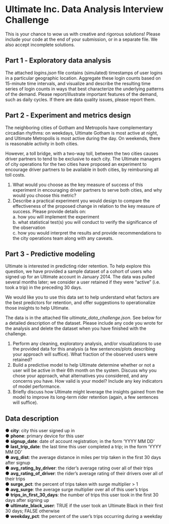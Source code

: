 # Ultimate Inc. Data Analysis Interview Challenge
This is your chance to wow us with creative and rigorous solutions! Please include your code at 
the end of your submission, or in a separate file. We also accept incomplete solutions. 

## Part 1 ‐ Exploratory data analysis 
The attached _logins.json_ file contains (simulated) timestamps of user logins in a particular geographic location. Aggregate these login counts based on 15-minute time intervals, and visualize and describe the resulting time series of login counts in ways that best characterize the underlying patterns of the demand. Please report/illustrate important features of the demand, 
such as daily cycles. If there are data quality issues, please report them. 

## Part 2 ‐ Experiment and metrics design 
The neighboring cities of Gotham and Metropolis have complementary circadian rhythms: on weekdays, Ultimate Gotham is most active at night, and Ultimate Metropolis is most active during the day. On weekends, there is reasonable activity in both cities. 
 
However, a toll bridge, with a two-way toll, between the two cities causes driver partners to tend to be exclusive to each city. The Ultimate managers of city operations for the two cities have proposed an experiment to encourage driver partners to be available in both cities, by reimbursing all toll costs. 

1. What would you choose as the key measure of success of this experiment in encouraging driver partners to serve both cities, and why would you choose this metric?   
2. Describe a practical experiment you would design to compare the effectiveness of the proposed change in relation to the key measure of success. Please provide details on:   
a. how you will implement the experiment   
b. what statistical test(s) you will conduct to verify the significance of the observation   
c. how you would interpret the results and provide recommendations to the city operations team along with any caveats. 
 
## Part 3 ‐ Predictive modeling 
Ultimate is interested in predicting rider retention. To help explore this question, we have provided a sample dataset of a cohort of users who signed up for an Ultimate account in January 2014. The data was pulled several months later; we consider a user retained if they were “active” (i.e. took a trip) in the preceding 30 days. 
 
We would like you to use this data set to help understand what factors are the best predictors for retention, and offer suggestions to operationalize those insights to help Ultimate. 
 
The data is in the attached file _ultimate_data_challenge.json_. See below for a detailed description of the dataset. Please include any code you wrote for the analysis and delete the dataset when you have finished with the challenge. 
 
1. Perform any cleaning, exploratory analysis, and/or visualizations to use the provided data for this analysis (a few sentences/plots describing your approach will suffice). What fraction of the observed users were retained?   
2. Build a predictive model to help Ultimate determine whether or not a user will be active in their 6th month on the system. Discuss why you chose your approach, what alternatives you considered, and any concerns you have. How valid is your model? Include any key indicators of model performance.   
3. Briefly discuss how Ultimate might leverage the insights gained from the model to improve its long-term rider retention (again, a few sentences will suffice). 
 
## Data description 
● **city**:   city this user signed up in   
● **phone**:   primary device for this user   
● **signup_date**:   date of account registration; in the form ‘YYYY MM DD’   
● **last_trip_date**:   the last time this user completed a trip; in the form ‘YYYY MM DD’   
● **avg_dist**:   the average distance in miles per trip taken in the first 30 days after signup   
● **avg_rating_by_driver**:   the rider’s average rating over all of their trips   
● **avg_rating_of_driver**: the rider’s average rating of their drivers over all of their trips   
● **surge_pct**:   the percent of trips taken with surge multiplier > 1   
● **avg_surge**: the average surge multiplier over all of this user’s trips   
● **trips_in_first_30_days**: the number of trips this user took in the first 30 days after signing up    
● **ultimate_black_user**: TRUE if the user took an Ultimate Black in their first 30 days; FALSE otherwise   
● **weekday_pct**:   the percent of the user’s trips occurring during a weekday   
